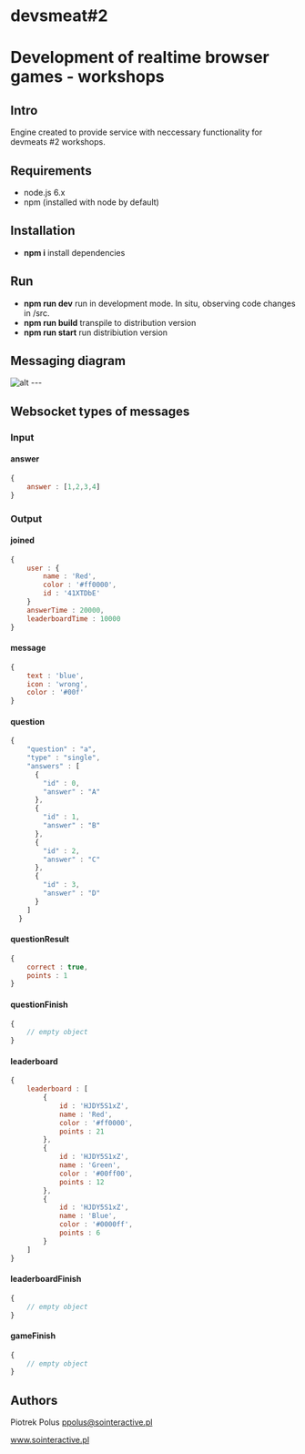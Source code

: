 # devsmeat#2
# Development of realtime browser games - workshops

## Intro

Engine created to provide service with neccessary functionality for devmeats #2 workshops.

## Requirements

- node.js 6.x
- npm (installed with node by default)

## Installation

- **npm i** install dependencies

## Run

- **npm run dev** run in development mode. In situ, observing code changes in /src.
- **npm run build** transpile to distribution version
- **npm run start** run distribiution version

## Messaging diagram

![alt ---](https://raw.githubusercontent.com/piopik/devsmeat2-engine/master/docs/diagram.jpg)

## Websocket types of messages

### Input

#### answer

```javascript
{
    answer : [1,2,3,4]
}
```

### Output

#### joined

```javascript
{
    user : {
        name : 'Red',
        color : '#ff0000',
        id : '41XTDbE'
    }
    answerTime : 20000,
    leaderboardTime : 10000
}
```

#### message

```javascript
{
    text : 'blue',
    icon : 'wrong',
    color : '#00f'
}
```

#### question

```javascript
{
    "question" : "a",
    "type" : "single",
    "answers" : [
      {
        "id" : 0,
        "answer" : "A"
      },
      {
        "id" : 1,
        "answer" : "B"
      },
      {
        "id" : 2,
        "answer" : "C"
      },
      {
        "id" : 3,
        "answer" : "D"
      }
    ]
  }
```

#### questionResult

```javascript
{
    correct : true,
    points : 1
}
```

#### questionFinish

```javascript
{
    // empty object
}
```

#### leaderboard

```javascript
{
    leaderboard : [
        {
            id : 'HJDY5S1xZ',
            name : 'Red',
            color : '#ff0000',
            points : 21
        },
        {
            id : 'HJDY5S1xZ',
            name : 'Green',
            color : '#00ff00',
            points : 12
        },
        {
            id : 'HJDY5S1xZ',
            name : 'Blue',
            color : '#0000ff',
            points : 6
        }
    ]
}
```

#### leaderboardFinish

```javascript
{
    // empty object
}
```

#### gameFinish

```javascript
{
    // empty object
}
```

## Authors

Piotrek Polus <ppolus@sointeractive.pl>

www.sointeractive.pl